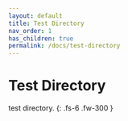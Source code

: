 ```yaml
---
layout: default
title: Test Directory
nav_order: 1
has_children: true
permalink: /docs/test-directory
---
```


# Test Directory

test directory.
{: .fs-6 .fw-300 }
